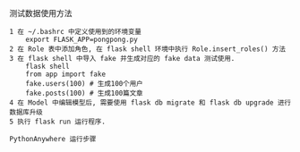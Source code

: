 测试数据使用方法
    
    1 在 ~/.bashrc 中定义使用到的环境变量 
        export FLASK_APP=pongpong.py
    2 在 Role 表中添加角色, 在 flask shell 环境中执行 Role.insert_roles() 方法
    3 在 flask shell 中导入 fake 并生成对应的 fake data 测试使用.
        flask shell
        from app import fake
        fake.users(100) # 生成100个用户
        fake.posts(100) # 生成100篇文章
    4 在 Model 中编辑模型后, 需要使用 flask db migrate 和 flask db upgrade 进行数据库升级
    5 执行 flask run 运行程序.
    
    PythonAnywhere 运行步骤
    